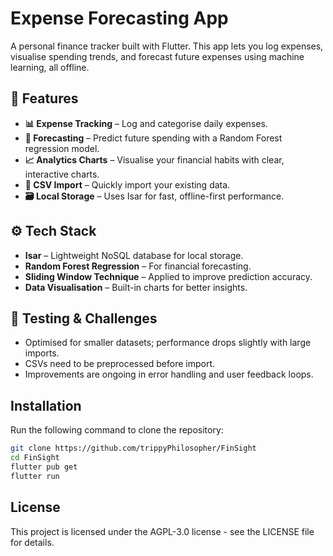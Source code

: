 # Expense Forecasting App
A personal finance tracker built with Flutter. This app lets you log expenses, visualise spending trends, and forecast future expenses using machine learning, all offline.

## 🚀 Features
- **📊 Expense Tracking** – Log and categorise daily expenses.
- **🔮 Forecasting** – Predict future spending with a Random Forest regression model.
- **📈 Analytics Charts** – Visualise your financial habits with clear, interactive charts.
- **📂 CSV Import** – Quickly import your existing data.
- **🗃️ Local Storage** – Uses Isar for fast, offline-first performance.

## ⚙️ Tech Stack
- **Isar** – Lightweight NoSQL database for local storage.
- **Random Forest Regression** – For financial forecasting.
- **Sliding Window Technique** – Applied to improve prediction accuracy.
- **Data Visualisation** – Built-in charts for better insights.

## 🧪 Testing & Challenges
- Optimised for smaller datasets; performance drops slightly with large imports.
- CSVs need to be preprocessed before import.
- Improvements are ongoing in error handling and user feedback loops.

## Installation
Run the following command to clone the repository:
   ```bash
   git clone https://github.com/trippyPhilosopher/FinSight
   cd FinSight
   flutter pub get
   flutter run
  ```

## License
This project is licensed under the AGPL-3.0 license - see the LICENSE file for details.

